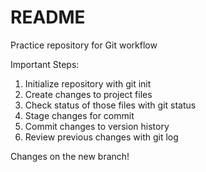 # README #
Practice repository for Git workflow

Important Steps:
1. Initialize repository with git init
2. Create changes to project files 
3. Check status of those files with git status
4. Stage changes for commit
5. Commit changes to version history 
6. Review previous changes with git log

Changes on the new branch! 
